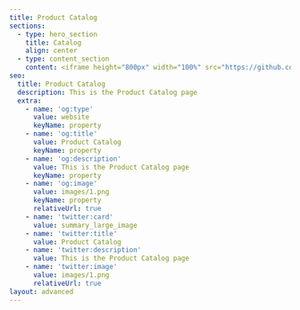 ```yaml
---
title: Product Catalog
sections:
  - type: hero_section
    title: Catalog
    align: center
  - type: content_section
    content: <iframe height="800px" width="100%" src="https://github.com/ajreinke/pink-robin-c0acf/blob/57ac374a3a6eb2db4689c3d918d7cf21092a0d4d/content/pages/embedThis.html" />
seo:
  title: Product Catalog
  description: This is the Product Catalog page
  extra:
    - name: 'og:type'
      value: website
      keyName: property
    - name: 'og:title'
      value: Product Catalog
      keyName: property
    - name: 'og:description'
      value: This is the Product Catalog page
      keyName: property
    - name: 'og:image'
      value: images/1.png
      keyName: property
      relativeUrl: true
    - name: 'twitter:card'
      value: summary_large_image
    - name: 'twitter:title'
      value: Product Catalog
    - name: 'twitter:description'
      value: This is the Product Catalog page
    - name: 'twitter:image'
      value: images/1.png
      relativeUrl: true
layout: advanced
---
```

